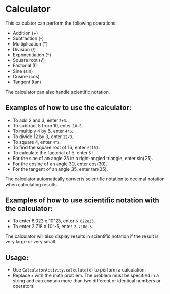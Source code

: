 # Calculator

This calculator can perform the following operations:
- Addition (+)
- Subtraction (-)
- Multiplication (*)
- Division (/)
- Exponentiation (^)
- Square root (√)
- Factorial (!)
- Sine (sin)
- Cosine (cos)
- Tangent (tan)

The calculator can also handle scientific notation.

## Examples of how to use the calculator:
- To add 2 and 3, enter `2+3`.
- To subtract 5 from 10, enter `10-5`.
- To multiply 4 by 6, enter `4*6`.
- To divide 12 by 3, enter `12/3`.
- To square 4, enter `4^2`.
- To find the square root of 16, enter `√(16)`.
- To calculate the factorial of 5, enter `5!`.
- For the sine of an angle 25 in a right-angled triangle, enter sin(25).
- For the cosine of an angle 30, enter cos(30).
- For the tangent of an angle 35, enter tan(35).
  
The calculator automatically converts scientific notation to decimal notation when calculating results.

## Examples of how to use scientific notation with the calculator:
- To enter 6.022 x 10^23, enter `6.022e23`.
- To enter 2.718 x 10^-5, enter `2.718e-5`.

The calculator will also display results in scientific notation if the result is very large or very small.

## Usage:
- Use `CalculatorActivity.calculate(x)` to perform a calculation.
- Replace `x` with the math problem. The problem must be specified in a string and can contain more than two different or identical numbers or operators.
